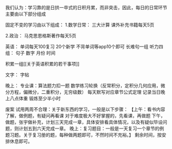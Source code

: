 我们认为：学习靠的是日拱一卒式的日积月累，而非突击，因此，每日的日常环节主要由以下部分组成

固定不变的学习由以下组成：
1.数学日常：
	三大计算
	课外补充书籍每天5页


2.政治：
	马克思恩格斯著作每天5页

英语：
单词每天100复习
20个新学
不背单词等app10个即可
长难句一组
听力四组：
句子
数字
月份
时间

积累一组[[关于英语积累的若干事项]]

文字：
字帖

晚上：
专业课：算法题力扣一题
数学练习轮换（反常积分，定积分几何应用，微分方程，偏微分，二重积分，无穷级数）
每天默写对应章节公式定理
记录当日晚上八点体重
锻炼至少半小时

废案 试用两周不合理：关于新东西的学习，一般是以下步骤：
	【上午：看书内容了解，做例题，有疑问再看课
	对于难度极大不好掌握的，先看课，再做题
	下午，做题，张宇做补充，计划三天完成一章，具体安排看具体情况，以及有疑似毕设问题，则计划五到六天完成一章。
	晚上：复习题目：一般是一天复习一个章节的例题习题。关于复习册的题，每种做两题即可，不然时间不充裕。】
	剩余时间，按安排休息即可。



